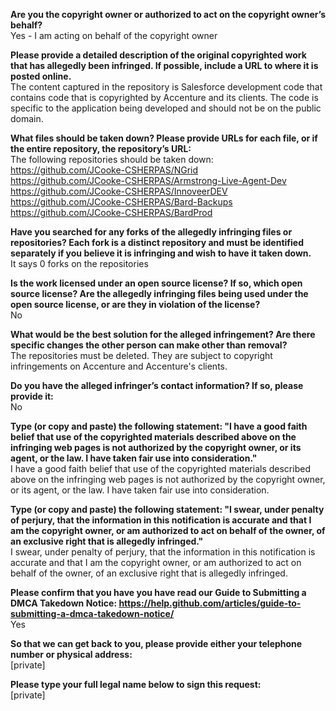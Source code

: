 **Are you the copyright owner or authorized to act on the copyright owner’s behalf?**  
Yes - I am acting on behalf of the copyright owner

**Please provide a detailed description of the original copyrighted work that has allegedly been infringed. If possible, include a URL to where it is posted online.**  
The content captured in the repository is Salesforce development code that contains code that is copyrighted by Accenture and its clients. The code is specific to the application being developed and should not be on the public domain.

**What files should be taken down? Please provide URLs for each file, or if the entire repository, the repository’s URL:**  
The following repositories should be taken down:  
https://github.com/JCooke-CSHERPAS/NGrid  
https://github.com/JCooke-CSHERPAS/Armstrong-Live-Agent-Dev  
https://github.com/JCooke-CSHERPAS/InnoveerDEV  
https://github.com/JCooke-CSHERPAS/Bard-Backups  
https://github.com/JCooke-CSHERPAS/BardProd  

**Have you searched for any forks of the allegedly infringing files or repositories? Each fork is a distinct repository and must be identified separately if you believe it is infringing and wish to have it taken down.**  
It says 0 forks on the repositories  

**Is the work licensed under an open source license? If so, which open source license? Are the allegedly infringing files being used under the open source license, or are they in violation of the license?**  
No

**What would be the best solution for the alleged infringement? Are there specific changes the other person can make other than removal?**  
The repositories must be deleted. They are subject to copyright infringements on Accenture and Accenture's clients.

**Do you have the alleged infringer’s contact information? If so, please provide it:**  
No

**Type (or copy and paste) the following statement: "I have a good faith belief that use of the copyrighted materials described above on the infringing web pages is not authorized by the copyright owner, or its agent, or the law. I have taken fair use into consideration."**  
I have a good faith belief that use of the copyrighted materials described above on the infringing web pages is not authorized by the copyright owner, or its agent, or the law. I have taken fair use into consideration.

**Type (or copy and paste) the following statement: "I swear, under penalty of perjury, that the information in this notification is accurate and that I am the copyright owner, or am authorized to act on behalf of the owner, of an exclusive right that is allegedly infringed."**  
I swear, under penalty of perjury, that the information in this notification is accurate and that I am the copyright owner, or am authorized to act on behalf of the owner, of an exclusive right that is allegedly infringed.

**Please confirm that you have you have read our Guide to Submitting a DMCA Takedown Notice: https://help.github.com/articles/guide-to-submitting-a-dmca-takedown-notice/**  
Yes

**So that we can get back to you, please provide either your telephone number or physical address:**  
[private]  

**Please type your full legal name below to sign this request:**  
[private]
